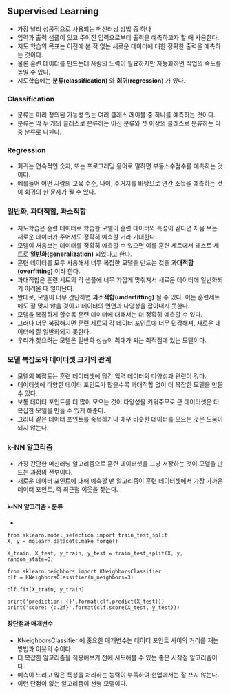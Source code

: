 ## Supervised Learning
* 가장 널리 성공적으로 사용되는 머신러닝 방법 중 하나
* 입력과 출력 샘플이 있고 주어진 입력으로부터 출력을 예측하고자 할 때 사용한다.
* 지도 학습의 목표는 이전에 본 적 없는 새로운 데이터에 대한 정확한 출력을 예측하는 것이다.
* 물론 훈련 데이터를 만드는데 사람의 노력이 필요하지만 자동화하면 작업의 속도를 높일 수 있다.
* 지도학습에는 **분류(classification)** 와 **회귀(regression)** 가 있다.

### Classification
* 분류는 미리 정의된 가능성 있는 여러 클래스 레이블 중 하나를 예측하는 것이다.
* 분류는 딱 두 개의 클래스로 분류하는 이진 분류와 셋 이상의 클래스로 분류하는 다중 분류로 나뉜다.

### Regression
* 회귀는 연속적인 숫자, 또는 프로그래밍 용어로 말하면 부동소수점수를 예측하는 것이다.
* 예를들어 어떤 사람의 교육 수준, 나이, 주거지를 바탕으로 연간 소득을 예측하는 것이 회귀의 한 문제가 될 수 있다.

### 일반화, 과대적합, 과소적합
* 지도학습은 훈련 데이터로 학습한 모델이 훈련 데이터와 특성이 같다면 처음 보는 새로운 데이터가 주어져도 정확히 예측할 거라 기대한다.
* 모델이 처음보는 데이터를 정확히 예측할 수 있으면 이를 훈련 세트에서 테스트 세트로 **일반화(generalization)** 되었다고 한다.
* 훈련 데이터를 모두 사용해서 너무 복잡한 모델을 만드는 것을 **과대적합(overfitting)** 이라 한다.
* 과대적합은 훈련 세트의 각 샘플에 너무 가깝게 맞춰져서 새로운 데이터에 일반화되기 어려울 때 일어난다.
* 반대로, 모델이 너무 간단하면 **과소적합(underfitting)** 될 수 있다. 이는 훈련세트에도 잘 맞지 않을 것이고 데이터의 면면과 다양성을 잡아내지 못한다.
* 모델을 복잡하게 할수록 훈련 데이터에 대해서는 더 정확히 예측할 수 있다.
* 그러나 너무 복잡해지면 훈련 세트의 각 데이터 포인트에 너무 민감해져, 새로운 데이터에 잘 일반화되지 못한다. 
* 우리가 찾으려는 모델은 일반화 성능이 최대가 되는 최적점에 있는 모델이다.

### 모델 복잡도와 데이터셋 크기의 관계
* 모델의 복잡도는 훈련 데이터셋에 담긴 입력 데이터의 다양성과 관련이 깊다.
* 데이터셋에 다양한 데이터 포인트가 많을수록 과대적합 없이 더 복잡한 모델을 만들 수 있다.
* 보통 데이터 포인트를 더 많이 모으는 것이 다양성을 키워주므로 큰 데이터셋은 더 복잡한 모델을 만들 수 있게 해준다.
* 그러나 같은 데이터 포인트를 중복하거나 매우 비슷한 데이터를 모으는 것은 도움이 되지 않는다.

### k-NN 알고리즘
* 가장 간단한 머신러닝 알고리즘으로 훈련 데이터셋을 그냥 저장하는 것이 모델을 만드는 과정의 전부이다.
* 새로운 데이터 포인트에 대해 예측할 땐 알고리즘이 훈련 데이터셋에서 가장 가까운 데이터 포인트, 즉 최근접 이웃을 찾는다.

#### k-NN 알고리즘 - 분류 
* 
```
from sklearn.model_selection import train_test_split
X, y = mglearn.datasets.make_forge()

X_train, X_test, y_train, y_test = train_test_split(X, y, random_state=0)

from sklearn.neighbors import KNeighborsClassifier
clf = KNeighborsClassifier(n_neighbors=3)

clf.fit(X_train, y_train)

print('prediction: {}'.format(clf.predict(X_test)))
print('score: {:.2f}'.format(clf.score(X_test, y_test)))
```

#### 장단점과 매개변수
* KNeighborsClassifier 에 중요한 매개변수는 데이터 포인트 사이의 거리를 재는 방법과 이웃의 수이다.
* 더 복잡한 알고리즘을 적용해보기 전에 시도해볼 수 있는 좋은 시작점 알고리즘이다.
* 예측이 느리고 많은 특성을 처리하는 능력이 부족하여 현업에서는 잘 쓰지 않는다.
* 이런 단점이 없는 알고리즘이 선형 모델이다.

